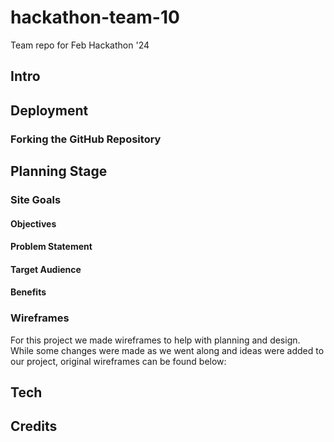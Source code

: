 
# hackathon-team-10
Team repo for Feb Hackathon '24


## **Intro**


## **Deployment**



### Forking the GitHub Repository

## **Planning Stage**

### **Site Goals**

#### Objectives

#### Problem Statement


#### Target Audience


#### Benefits


### **Wireframes**

For this project we made wireframes to help with planning and design. While some changes were made as we went along and ideas were added to our project, original wireframes can be found below:


## **Tech**


## **Credits**

